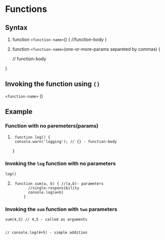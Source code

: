 # Functions


## Syntax

1. function `<function-name>`() {
  //function-body
}

2. function `<function-name>`(one-or-more-params separeted by commas) { 
  
   // function-body

 }

## Invoking the function using `()` 

`<function-name>` () 


## Example

### Function with no paremeters(params)
1.      function log() {
        console.warn('logging'); // {} - function-body
      }
### Invoking the `log` function with no parameters

    log()

2.      function sum(a, b) { //(a,b)- parameters
              //single-responsibility
              console.log(a+b) 
            }

### Invoking the `sum` function with `two` parameters
    sum(4,5) // 4,5 - called as arguments


    // console.log(4+5) - simple addition

